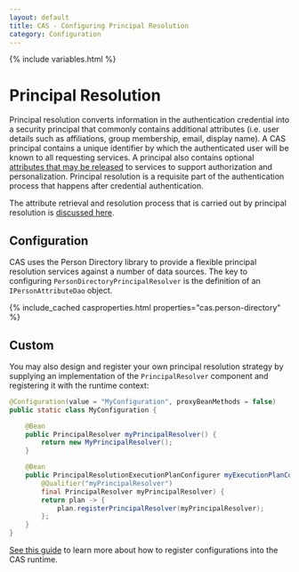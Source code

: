 ```yaml
---
layout: default
title: CAS - Configuring Principal Resolution
category: Configuration
---
```

{% include variables.html %}

# Principal Resolution

Principal resolution converts information in the authentication credential into a security principal
that commonly contains additional attributes (i.e. user details such as affiliations, group membership, email, display name). A CAS principal contains a unique identifier by which the authenticated user will be known to all requesting
services. A principal also contains optional [attributes that may be released](../integration/Attribute-Release.html)
to services to support authorization and personalization. Principal resolution is a requisite part of the
authentication process that happens after credential authentication.

The attribute retrieval and resolution process that is carried out 
by principal resolution is [discussed here](../integration/Attribute-Resolution.html).

## Configuration

CAS uses the Person Directory library to provide a flexible principal resolution services against a number of data
sources. The key to configuring `PersonDirectoryPrincipalResolver` is the definition of an `IPersonAttributeDao` object.

{% include_cached casproperties.html properties="cas.person-directory" %}

## Custom
  
You may also design and register your own principal resolution strategy by supplying an implementation of
the `PrincipalResolver` component and registering it with the runtime context:

```java
@Configuration(value = "MyConfiguration", proxyBeanMethods = false)
public static class MyConfiguration {

    @Bean
    public PrincipalResolver myPrincipalResolver() {
        return new MyPrincipalResolver();
    }

    @Bean
    public PrincipalResolutionExecutionPlanConfigurer myExecutionPlanConfigurer(
        @Qualifier("myPrincipalResolver")
        final PrincipalResolver myPrincipalResolver) {
        return plan -> {
            plan.registerPrincipalResolver(myPrincipalResolver);
        };
    }
}
```

[See this guide](../configuration/Configuration-Management-Extensions.html) to
learn more about how to register configurations into the CAS runtime.
